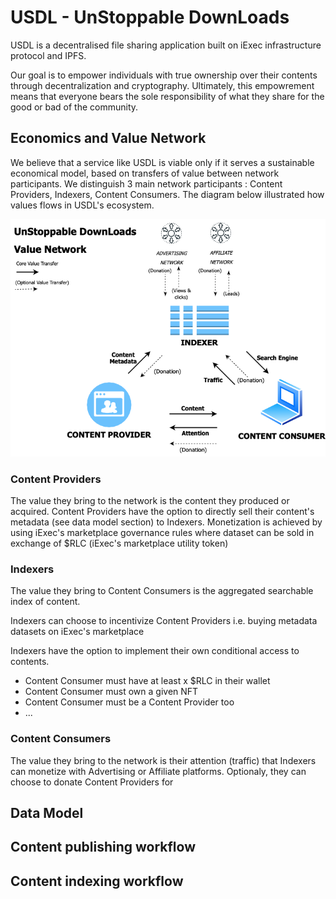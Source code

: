 # USDL - UnStoppable DownLoads 

USDL is a decentralised file sharing application built on iExec infrastructure protocol and IPFS. 

Our goal is to empower individuals with true ownership over their contents through decentralization and cryptography. Ultimately, this empowrement means that everyone bears the sole responsibility of what they share for the good or bad of the community. 


## Economics and Value Network
We believe that a service like USDL is viable only if it serves a sustainable economical model, based on transfers of value between  network participants. We distinguish 3 main network participants : Content Providers, Indexers, Content Consumers. The diagram below illustrated how values flows in USDL's ecosystem.


![USDL Value Network](./media/usdl_value_network.png)

### Content Providers
The value they bring to the network is the content they produced or acquired. 
Content Providers have the option to directly sell their content's metadata (see data model section) to Indexers. 
Monetization is achieved by using iExec's marketplace governance rules where dataset can be sold in exchange of $RLC (iExec's marketplace utility token)

### Indexers
The value they bring to Content Consumers is the aggregated searchable index of content. 

Indexers can choose to incentivize Content Providers i.e. buying metadata datasets on iExec's marketplace

Indexers have the option to implement their own conditional access to contents. 

- Content Consumer must have at least x $RLC in their wallet
- Content Consumer must own a given NFT 
- Content Consumer must be a Content Provider too
- ...


### Content Consumers
The value they bring to the network is their attention (traffic) that Indexers can monetize with Advertising or Affiliate platforms. 
Optionaly, they can choose to donate Content Providers for 


## Data Model


## Content publishing workflow


## Content indexing workflow

